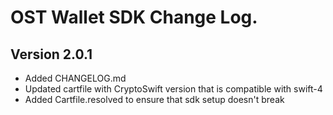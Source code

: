 # OST Wallet SDK Change Log.

## Version 2.0.1
* Added CHANGELOG.md
* Updated cartfile with CryptoSwift version that is compatible with swift-4
* Added Cartfile.resolved to ensure that sdk setup doesn't break

